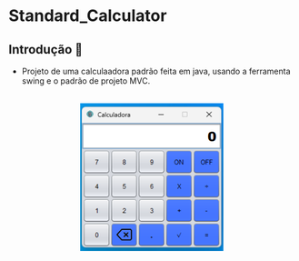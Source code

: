 # Standard_Calculator

## Introdução 📝
* Projeto de uma calculaadora padrão feita em java, usando a ferramenta swing e o padrão de projeto MVC.

<br>

<style>
.center {
  display: block;
  margin-left: auto;
  margin-right: auto;
  width: 50%;
}
</style>

<img src="img/img_calculadora.png" alt="img Calculadora" class=center>


